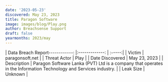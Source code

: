 ```yaml
---
date: '2023-05-23'
discovered: May 23, 2023
title: Paragon Software
image: images/blog/Play.png
author: Breachsense Support
draft: false
yearmonths: 2023/may
---
```


| Data Breach Report------------:     |:-------------:    | :-----:|
| Victim      | paragonsoft.net      | 
| Threat Actor      | Play      | 
| Date Discovered      | May 23, 2023      | 
| Description      | Paragon Software Lanka (PVT) Ltd is a company that operates in the Information Technology and Services industry.      | 
| Leak Size      | Unknown      | 

